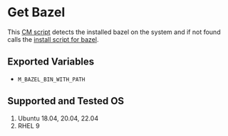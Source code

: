 # Get Bazel
This [CM script](https://github.com/mlcommons/ck/blob/master/cm/docs/tutorial-scripts.md) detects the installed bazel on the system and if not found calls the [install script for bazel](../script/install-bazel).

## Exported Variables
* `M_BAZEL_BIN_WITH_PATH`
## Supported and Tested OS
1. Ubuntu 18.04, 20.04, 22.04
2. RHEL 9
